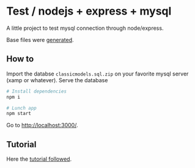 # Test / nodejs + express + mysql

A little project to test mysql connection through node/express.

Base files were [generated](https://expressjs.com/fr/starter/generator.html).

## How to

Import the databse `classicmodels.sql.zip` on your favorite mysql server (xamp or whatever). Serve the database

```bash
# Install dependencies
npm i

# Lunch app
npm start
```

Go to [http://localhost:3000/](http://localhost:3000/).

## Tutorial

Here the [tutorial followed](https://practicalprogramming.fr/nodejs-mysql).
